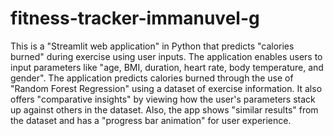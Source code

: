 # fitness-tracker-immanuvel-g
This is a "Streamlit web application" in Python that predicts "calories burned" during exercise using user inputs. The application enables users to input parameters like "age, BMI, duration, heart rate, body temperature, and gender". The application predicts calories burned through the use of "Random Forest Regression" using a dataset of exercise information. It also offers "comparative insights" by viewing how the user's parameters stack up against others in the dataset. Also, the app shows "similar results" from the dataset and has a "progress bar animation" for user experience.

